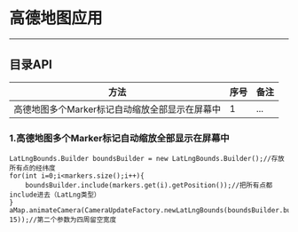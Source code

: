 # 高德地图应用

----------

## **目录API**

| 方法 | 序号 | 备注 |
| ------------- |:-------------| :-----|
| 高德地图多个Marker标记自动缩放全部显示在屏幕中|1| ... |

### **1.高德地图多个Marker标记自动缩放全部显示在屏幕中**

```
LatLngBounds.Builder boundsBuilder = new LatLngBounds.Builder();//存放所有点的经纬度
for(int i=0;i<markers.size();i++){
    boundsBuilder.include(markers.get(i).getPosition());//把所有点都include进去（LatLng类型）
}
aMap.animateCamera(CameraUpdateFactory.newLatLngBounds(boundsBuilder.build(), 15));//第二个参数为四周留空宽度

```

